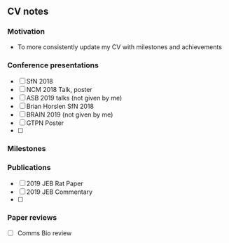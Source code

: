 ## CV notes 
### Motivation
- To more consistently update my CV with milestones and achievements
  
### Conference presentations
- [ ] SfN 2018
- [ ] NCM 2018 Talk, poster
- [ ] ASB 2019 talks (not given by me)
- [ ] Brian Horslen SfN 2018
- [ ] BRAIN 2019 (not given by me)
- [ ] GTPN Poster
- [ ] 

### Milestones

### Publications
- [ ] 2019 JEB Rat Paper
- [ ] 2019 JEB Commentary
- [ ] 


### Paper reviews
- [ ] Comms Bio review
